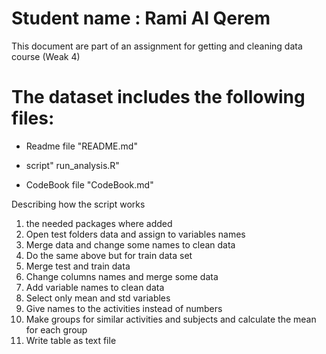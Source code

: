 
Student name : Rami Al Qerem
==================================================================

This document are part of an assignment for getting and cleaning data course (Weak 4)


The dataset includes the following files:
=========================================

- Readme file "README.md" 

-  script" run_analysis.R" 

-  CodeBook file "CodeBook.md"



Describing how the script works

1. the needed packages where added
2. Open test folders data and assign to variables names
3. Merge data and change some names to clean data
4. Do the same above but for train data set
5. Merge test and train data                  
6. Change columns names and merge some data
7. Add variable names to clean data
8. Select only mean and std variables                                      
9. Give names to the activities instead of numbers                  
10. Make groups for similar activities and subjects and calculate the mean for each group
11. Write table as text file


